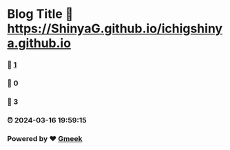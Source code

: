 # Blog Title :link: https://ShinyaG.github.io/ichigshinya.github.io 
### :page_facing_up: [1](https://ShinyaG.github.io/ichigshinya.github.io/tag.html) 
### :speech_balloon: 0 
### :hibiscus: 3 
### :alarm_clock: 2024-03-16 19:59:15 
### Powered by :heart: [Gmeek](https://github.com/Meekdai/Gmeek)
